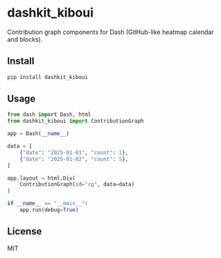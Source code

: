 # dashkit_kiboui

Contribution graph components for Dash (GitHub-like heatmap calendar and blocks).

## Install

```bash
pip install dashkit_kiboui
```

## Usage

```python
from dash import Dash, html
from dashkit_kiboui import ContributionGraph

app = Dash(__name__)

data = [
    {"date": "2025-01-01", "count": 1},
    {"date": "2025-01-02", "count": 5},
]

app.layout = html.Div(
    ContributionGraph(id="cg", data=data)
)

if __name__ == "__main__":
    app.run(debug=True)
```

## License
MIT
